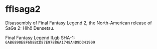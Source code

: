 # fflsaga2
Disassembly of Final Fantasy Legend 2, the North-American release of SaGa 2: Hihō Densetsu.

Final Fantasy Legend II.gb
SHA-1: `6AB6890E8F688BCD87E97886A1748A4D9D341909`
